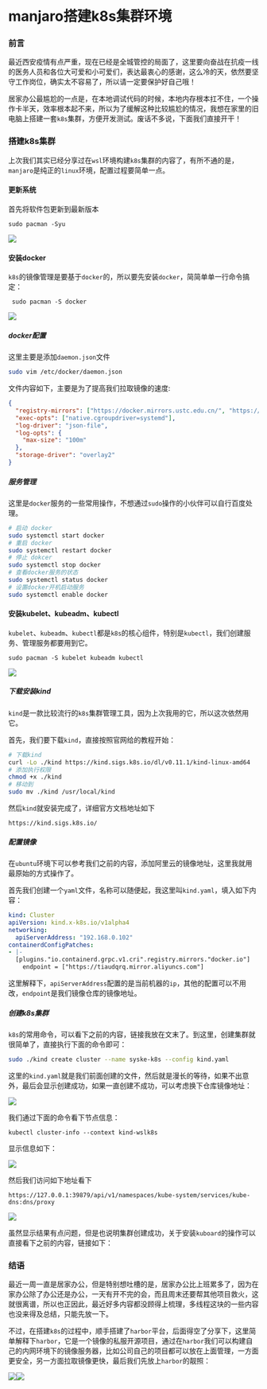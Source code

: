 # manjaro搭建k8s集群环境

### 前言

最近西安疫情有点严重，现在已经是全城管控的局面了，这里要向奋战在抗疫一线的医务人员和各位大可爱和小可爱们，表达最衷心的感谢，这么冷的天，依然要坚守工作岗位，确实太不容易了，所以请一定要保护好自己哦！

居家办公最尴尬的一点是，在本地调试代码的时候，本地内存根本扛不住，一个操作卡半天，效率根本起不来，所以为了缓解这种比较尴尬的情况，我想在家里的旧电脑上搭建一套`k8s`集群，方便开发测试。废话不多说，下面我们直接开干！



### 搭建k8s集群

上次我们其实已经分享过在`wsl`环境构建`k8s`集群的内容了，有所不通的是，`manjaro`是纯正的`linux`环境，配置过程要简单一点。

#### 更新系统

首先将软件包更新到最新版本

```
sudo pacman -Syu 
```



![](https://gitee.com/sysker/picBed/raw/master/manjaro/image-20211225143139622.png)

#### 安装docker

`k8s`的镜像管理是要基于`docker`的，所以要先安装`docker`，简简单单一行命令搞定：

```
 sudo pacman -S docker
```

![](https://gitee.com/sysker/picBed/raw/master/manjaro/20211225165714.png)

##### docker配置

这里主要是添加`daemon.json`文件

```sh
sudo vim /etc/docker/daemon.json
```

文件内容如下，主要是为了提高我们拉取镜像的速度:

```json
{
  "registry-mirrors": ["https://docker.mirrors.ustc.edu.cn/", "https://hub-mirror.c.163.com/", "https://reg-mirror.qiniu.com"],
  "exec-opts": ["native.cgroupdriver=systemd"],
  "log-driver": "json-file",
  "log-opts": {
    "max-size": "100m"
  },
  "storage-driver": "overlay2"
}
```



##### 服务管理

这里是`docker`服务的一些常用操作，不想通过`sudo`操作的小伙伴可以自行百度处理。

```sh
# 启动 docker
sudo systemctl start docker 
# 重启 docker
sudo systemctl restart docker 
# 停止 dokcer
sudo systemctl stop docker 
# 查看docker服务的状态
sudo systemctl status docker
# 设置docker开机启动服务
sudo systemctl enable docker
```



#### 安装kubelet、kubeadm、kubectl

`kubelet`、`kubeadm`、`kubectl`都是`k8s`的核心组件，特别是`kubectl`，我们创建服务、管理服务都要用到它。

```
sudo pacman -S kubelet kubeadm kubectl
```

![](https://gitee.com/sysker/picBed/raw/master/manjaro/20211225165803.png)

##### 下载安装kind

`kind`是一款比较流行的`k8s`集群管理工具，因为上次我用的它，所以这次依然用它。

首先，我们要下载`kind`，直接按照官网给的教程开始：

```sh
# 下载kind
curl -Lo ./kind https://kind.sigs.k8s.io/dl/v0.11.1/kind-linux-amd64
# 添加执行权限
chmod +x ./kind
# 移动到
sudo mv ./kind /usr/local/kind
```

然后`kind`就安装完成了，详细官方文档地址如下

```
https://kind.sigs.k8s.io/
```

##### 配置镜像

在`ubuntu`环境下可以参考我们之前的内容，添加阿里云的镜像地址，这里我就用最原始的方式操作了。

首先我们创建一个`yaml`文件，名称可以随便起，我这里叫`kind.yaml`，填入如下内容：

```yaml
kind: Cluster
apiVersion: kind.x-k8s.io/v1alpha4
networking:
  apiServerAddress: "192.168.0.102"
containerdConfigPatches:
- |-
  [plugins."io.containerd.grpc.v1.cri".registry.mirrors."docker.io"]
    endpoint = ["https://tiaudqrq.mirror.aliyuncs.com"]
```

这里解释下，`apiServerAddress`配置的是当前机器的`ip`，其他的配置可以不用改，`endpoint`是我们镜像仓库的镜像地址。



##### 创建k8s集群

`k8s`的常用命令，可以看下之前的内容，链接我放在文末了。到这里，创建集群就很简单了，直接执行下面的命令即可：

```sh
sudo ./kind create cluster --name syske-k8s --config kind.yaml
```

这里的`kind.yaml`就是我们前面创建的文件，然后就是漫长的等待，如果不出意外，最后会显示创建成功，如果一直创建不成功，可以考虑换下仓库镜像地址：

![](https://gitee.com/sysker/picBed/raw/master/manjaro/20211225165503.png)

我们通过下面的命令看下节点信息：

```
kubectl cluster-info --context kind-wslk8s
```

显示信息如下：

![](https://gitee.com/sysker/picBed/raw/master/images/20211226224511.png)

然后我们访问如下地址看下

```
https://127.0.0.1:39879/api/v1/namespaces/kube-system/services/kube-dns:dns/proxy
```

![](https://gitee.com/sysker/picBed/raw/master/images/20211226224621.png)

虽然显示结果有点问题，但是也说明集群创建成功，关于安装`kuboard`的操作可以直接看下之前的内容，链接如下：







### 结语

最近一周一直是居家办公，但是特别想吐槽的是，居家办公比上班累多了，因为在家办公除了办公还是办公，一天有开不完的会，而且周末还要帮其他项目救火，这就很离谱，所以也正因此，最近好多内容都没顾得上梳理，多线程这块的一些内容也没来得及总结，只能先放一下。

不过，在搭建`k8s`的过程中，顺手搭建了`harbor`平台，后面得空了分享下，这里简单解释下`harbor`，它是一个镜像的私服开源项目，通过在`harbor`我们可以构建自己的内网环境下的镜像服务器，比如公司自己的项目都可以放在上面管理，一方面更安全，另一方面拉取镜像更快，最后我们先放上`harbor`的靓照：

![](https://gitee.com/sysker/picBed/raw/master/images/20211226230559.png)![](https://gitee.com/sysker/picBed/raw/master/images/20211226230636.png)